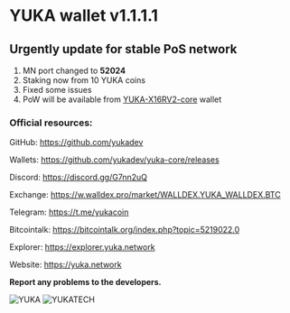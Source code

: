 # YUKA wallet v1.1.1.1
## Urgently update for stable PoS network
1. MN port changed to **52024**
2. Staking now from 10 YUKA coins
3. Fixed some issues
4. PoW will be available from [YUKA-X16RV2-core](https://github.com/yukadev/yuka-x16rv2) wallet

### Official resources:
GitHub: https://github.com/yukadev

Wallets: https://github.com/yukadev/yuka-core/releases

Discord: https://discord.gg/G7nn2uQ

Exchange: https://w.walldex.pro/market/WALLDEX.YUKA_WALLDEX.BTC

Telegram: https://t.me/yukacoin

Bitcointalk: https://bitcointalk.org/index.php?topic=5219022.0

Explorer: https://explorer.yuka.network

Website: https://yuka.network

**Report any problems to the developers.**

![YUKA](https://yuka.network/bt/03intro.png)
![YUKATECH](https://yuka.network/bt/75k-scheme.png)
